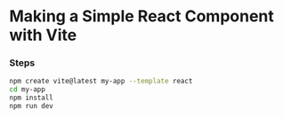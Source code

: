 # Making a Simple React Component with Vite


### Steps

```bash 
npm create vite@latest my-app --template react
cd my-app
npm install
npm run dev
```
